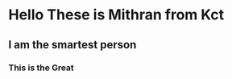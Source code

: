 <h1>Hello These is Mithran from Kct </h1>
<h2>I am the smartest person</h2>
<h3>This is the Great </h3>
